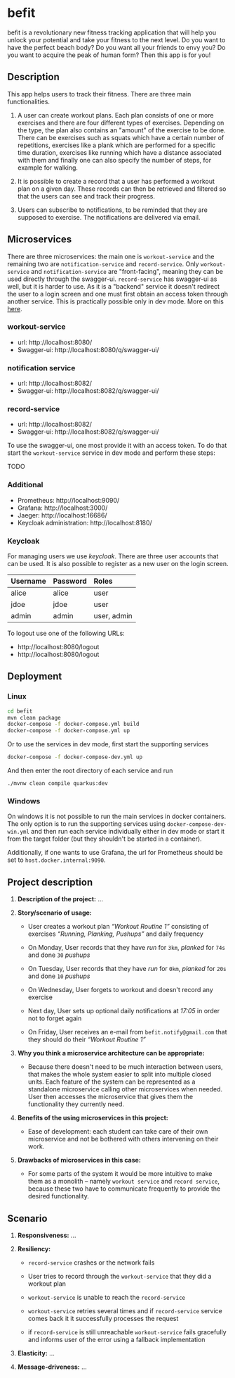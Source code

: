 # befit

befit is a revolutionary new fitness tracking application that will help you unlock your potential and take your fitness to the next level. Do you want to have the perfect beach body? Do you want all your friends to envy you? Do you want to acquire the peak of human form? Then this app is for you!

## Description

This app helps users to track their fitness. There are three main functionalities.

1. A user can create workout plans. Each plan consists of one or more exercises and there are four different types of exercises. Depending on the type, the plan also contains an "amount" of the exercise to be done. There can be exercises such as squats which have a certain number of repetitions, exercises like a plank which are performed for a specific time duration, exercises like running which have a distance associated with them and finally one can also specify the number of steps, for example for walking. 

2. It is possible to create a record that a user has performed a workout plan on a given day. These records can then be retrieved and filtered so that the users can see and track their progress. 

3. Users can subscribe to notifications, to be reminded that they are supposed to exercise. The notifications are delivered via email.

## Microservices

There are three microservices: the main one is `workout-service` and the remaining two are `notification-service` and `record-service`. Only `workout-service` and `notification-service` are "front-facing", meaning they can be used directly through the swagger-ui. `record-service` has swagger-ui as well, but it is harder to use. As it is a "backend" service it doesn't redirect the user to a login screen and one must first obtain an access token through another service. This is practically possible only in dev mode. More on this [here](#record-service).

### workout-service
 - url: http://localhost:8080/
 - Swagger-ui: http://localhost:8080/q/swagger-ui/

### notification service
 - url: http://localhost:8082/
 - Swagger-ui: http://localhost:8082/q/swagger-ui/

### record-service
 - url: http://localhost:8082/
 - Swagger-ui: http://localhost:8082/q/swagger-ui/

To use the swagger-ui, one most provide it with an access token. To do that start the `workout-service` service in dev mode and perform these steps:

TODO

### Additional

- Prometheus: http://localhost:9090/
- Grafana: http://localhost:3000/
- Jaeger: http://localhost:16686/
- Keycloak administration: http://localhost:8180/ 

### Keycloak

For managing users we use _keycloak_. There are three user accounts that can be used. It is also possible to register as a new user on the login screen.

| **Username**   | **Password** |  **Roles**    |
|:--             |:--           |:--            |
| alice          | alice        | user          |
| jdoe           | jdoe         | user          |
| admin          | admin        | user, admin   |

To logout use one of the following URLs:
 - http://localhost:8080/logout
 - http://localhost:8080/logout


## Deployment

### Linux

```bash
cd befit
mvn clean package
docker-compose -f docker-compose.yml build
docker-compose -f docker-compose.yml up
```

Or to use the services in dev mode, first start the supporting services

```bash
docker-compose -f docker-compose-dev.yml up
```

And then enter the root directory of each service and run

```
./mvnw clean compile quarkus:dev
```

### Windows

On windows it is not possible to run the main services in docker containers. The only option is to run the supporting services using `docker-compose-dev-win.yml` and then run each service individually either in dev mode or start it from the target folder (but they shouldn't be started in a container). 

Additionally, if one wants to use Grafana, the url for Prometheus should be set to `host.docker.internal:9090`.

## Project description

1. **Description of the project:** ...

2. **Story/scenario of usage:**

    - User creates a workout plan _“Workout Routine 1”_ consisting of
    exercises _“Running, Planking, Pushups”_ and daily frequency

    - On Monday, User records that they have _run_ for `3km`, _planked_
    for `74s` and done `30` _pushups_

    - On Tuesday, User records that they have _run_ for `0km`, _planked_
    for `20s` and done `10` _pushups_

    - On Wednesday, User forgets to workout and doesn't record any exercise

    - Next day, User sets up optional daily notifications at _17:05_ in order
    not to forget again

    - On Friday, User receives an e-mail from `befit.notify@gmail.com` that
    they should do their _“Workout Routine 1”_

3. **Why you think a microservice architecture can be appropriate:**

    - Because there doesn't need to be much interaction between users,
    that makes the whole system easier to split into multiple closed units.
    Each feature of the system can be represented as a standalone microservice
    calling other microservices when needed. User then accesses the
    microservice that gives them the functionality they currently need.

4. **Benefits of the using microservices in this project:**

    - Ease of development: each student can take care of their own microservice
    and not be bothered with others intervening on their work.

5. **Drawbacks of microservices in this case:**

    - For some parts of the system it would be more intuitive to make them
    as a monolith – namely `workout service` and `record service`, because
    these two have to communicate frequently to provide the desired
    functionality.

## Scenario

1. **Responsiveness:** ...

1. **Resiliency:**

    - `record-service` crashes or the network fails

    - User tries to record through the `workout-service` that they did a workout plan

    - `workout-service` is unable to reach the `record-service`

    - `workout-service` retries several times and if `record-service` service comes back it it successfully processes the request

    - if `record-service` is still unreachable `workout-service` fails gracefully and informs user of the error using a fallback implementation

1. **Elasticity:** ...

1. **Message-driveness:** ...
